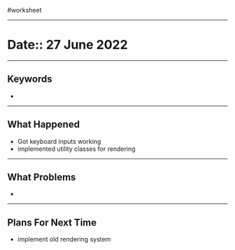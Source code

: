 #worksheet 
_________
# Date:: 27 June 2022
_________
## Keywords
- 

_________
## What Happened
- Got keyboard inputs working
- implemented utility classes for rendering

_________
## What Problems
- 

_________
## Plans For Next Time
- implement old rendering system

